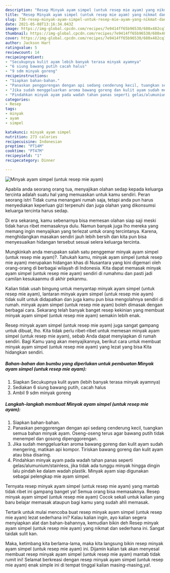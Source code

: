 ```yaml
---
description: "Resep Minyak ayam simpel (untuk resep mie ayam) yang nikmat dan Mudah Dibuat"
title: "Resep Minyak ayam simpel (untuk resep mie ayam) yang nikmat dan Mudah Dibuat"
slug: 736-resep-minyak-ayam-simpel-untuk-resep-mie-ayam-yang-nikmat-dan-mudah-dibuat
date: 2021-05-08T13:16:34.043Z
image: https://img-global.cpcdn.com/recipes/7e9414ff65b96530/680x482cq70/minyak-ayam-simpel-untuk-resep-mie-ayam-foto-resep-utama.jpg
thumbnail: https://img-global.cpcdn.com/recipes/7e9414ff65b96530/680x482cq70/minyak-ayam-simpel-untuk-resep-mie-ayam-foto-resep-utama.jpg
cover: https://img-global.cpcdn.com/recipes/7e9414ff65b96530/680x482cq70/minyak-ayam-simpel-untuk-resep-mie-ayam-foto-resep-utama.jpg
author: Jackson Hart
ratingvalue: 5
reviewcount: 14
recipeingredient:
- "Secukupnya kulit ayam lebih banyak terasa minyak ayamnya"
- "6 siung bawang putih cacah halus"
- "9 sdm minyak goreng"
recipeinstructions:
- "Siapkan bahan-bahan."
- "Panaskan penggorengan dengan api sedang cenderung kecil, tuangkan semua bahan minyak ayam. Oseng-oseng terus agar bawang putih tidak menempel dan gosong dipenggorengan."
- "Jika sudah menggeluarkan aroma bawang goreng dan kulit ayam sudah mengering, matikan api kompor. Tiriskan bawang goreng dan kulit ayam atau bisa disaring."
- "Pindahkan minyak ayam pada wadah tahan panas seperti gelas/alumunium/stainless, jika tidak ada tunggu minyak hingga dingin lalu pindah ke dalam wadah plastik. Minyak ayam siap digunakan sebagai pelengkap mie ayam simpel."
categories:
- Resep
tags:
- minyak
- ayam
- simpel

katakunci: minyak ayam simpel 
nutrition: 273 calories
recipecuisine: Indonesian
preptime: "PT14M"
cooktime: "PT47M"
recipeyield: "1"
recipecategory: Dinner

---
```



![Minyak ayam simpel (untuk resep mie ayam)](https://img-global.cpcdn.com/recipes/7e9414ff65b96530/680x482cq70/minyak-ayam-simpel-untuk-resep-mie-ayam-foto-resep-utama.jpg)

Apabila anda seorang orang tua, menyajikan olahan sedap kepada keluarga tercinta adalah suatu hal yang memuaskan untuk kamu sendiri. Peran seorang istri Tidak cuma menangani rumah saja, tetapi anda pun harus menyediakan keperluan gizi terpenuhi dan juga olahan yang dikonsumsi keluarga tercinta harus sedap.

Di era  sekarang, kamu sebenarnya bisa memesan olahan siap saji meski tidak harus ribet memasaknya dulu. Namun banyak juga lho mereka yang memang ingin menyajikan yang terlezat untuk orang tercintanya. Karena, menghidangkan masakan sendiri jauh lebih bersih dan kita pun bisa menyesuaikan hidangan tersebut sesuai selera keluarga tercinta. 



Mungkinkah anda merupakan salah satu penggemar minyak ayam simpel (untuk resep mie ayam)?. Tahukah kamu, minyak ayam simpel (untuk resep mie ayam) merupakan hidangan khas di Nusantara yang kini digemari oleh orang-orang di berbagai wilayah di Indonesia. Kita dapat memasak minyak ayam simpel (untuk resep mie ayam) sendiri di rumahmu dan pasti jadi camilan kesukaanmu di akhir pekanmu.

Kalian tidak usah bingung untuk menyantap minyak ayam simpel (untuk resep mie ayam), lantaran minyak ayam simpel (untuk resep mie ayam) tidak sulit untuk didapatkan dan juga kamu pun bisa mengolahnya sendiri di rumah. minyak ayam simpel (untuk resep mie ayam) boleh dimasak dengan berbagai cara. Sekarang telah banyak banget resep kekinian yang membuat minyak ayam simpel (untuk resep mie ayam) semakin lebih enak.

Resep minyak ayam simpel (untuk resep mie ayam) juga sangat gampang untuk dibuat, lho. Kita tidak perlu ribet-ribet untuk memesan minyak ayam simpel (untuk resep mie ayam), sebab Anda dapat menyiapkan di rumah sendiri. Bagi Kamu yang akan menyajikannya, berikut cara untuk membuat minyak ayam simpel (untuk resep mie ayam) yang lezat yang bisa Kita hidangkan sendiri.

<!--inarticleads1-->

##### Bahan-bahan dan bumbu yang diperlukan untuk pembuatan Minyak ayam simpel (untuk resep mie ayam):

1. Siapkan Secukupnya kulit ayam (lebih banyak terasa minyak ayamnya)
1. Sediakan 6 siung bawang putih, cacah halus
1. Ambil 9 sdm minyak goreng




<!--inarticleads2-->

##### Langkah-langkah membuat Minyak ayam simpel (untuk resep mie ayam):

1. Siapkan bahan-bahan.
1. Panaskan penggorengan dengan api sedang cenderung kecil, tuangkan semua bahan minyak ayam. Oseng-oseng terus agar bawang putih tidak menempel dan gosong dipenggorengan.
1. Jika sudah menggeluarkan aroma bawang goreng dan kulit ayam sudah mengering, matikan api kompor. Tiriskan bawang goreng dan kulit ayam atau bisa disaring.
1. Pindahkan minyak ayam pada wadah tahan panas seperti gelas/alumunium/stainless, jika tidak ada tunggu minyak hingga dingin lalu pindah ke dalam wadah plastik. Minyak ayam siap digunakan sebagai pelengkap mie ayam simpel.




Ternyata resep minyak ayam simpel (untuk resep mie ayam) yang mantab tidak ribet ini gampang banget ya! Semua orang bisa memasaknya. Resep minyak ayam simpel (untuk resep mie ayam) Cocok sekali untuk kalian yang baru belajar memasak ataupun bagi kamu yang sudah ahli memasak.

Tertarik untuk mulai mencoba buat resep minyak ayam simpel (untuk resep mie ayam) lezat sederhana ini? Kalau kalian ingin, ayo kalian segera menyiapkan alat dan bahan-bahannya, kemudian bikin deh Resep minyak ayam simpel (untuk resep mie ayam) yang nikmat dan sederhana ini. Sangat taidak sulit kan. 

Maka, ketimbang kita berlama-lama, maka kita langsung bikin resep minyak ayam simpel (untuk resep mie ayam) ini. Dijamin kalian tak akan menyesal membuat resep minyak ayam simpel (untuk resep mie ayam) mantab tidak rumit ini! Selamat berkreasi dengan resep minyak ayam simpel (untuk resep mie ayam) enak simple ini di tempat tinggal kalian masing-masing,ya!.


